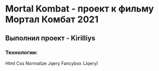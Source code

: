  # Mortal Kombat - проект к фильму Мортал Комбат 2021
 ## Выполнил проект - Kirilliys
 ### Технологии: 
 Html
 Css
 Normalize
 Jqery
 Fancybox (Jqery)
 
